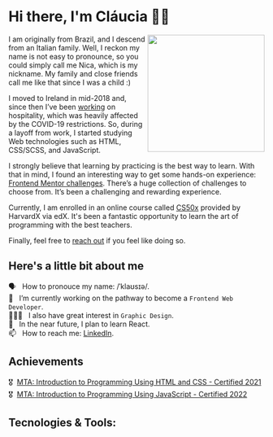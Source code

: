 # Hi there, I'm Cláucia 👋🏼
<img align='right' src="https://media.giphy.com/media/paTz7UZbPfTZFRYnnB/giphy.gif" width="230">

I am originally from Brazil, and I descend from an Italian family. Well, I reckon my name is not easy to pronounce, so you could simply call me Nica, which is my nickname. My family and close friends call me like that since I was a child :)  

I moved to Ireland in mid-2018 and, since then I’ve been [working] on hospitality, which was heavily affected by the COVID-19 restrictions. So, during a layoff from work, I started studying Web technologies such as HTML, CSS/SCSS, and JavaScript. 

I strongly believe that learning by practicing is the best way to learn. With that in mind, I found an interesting way to get some hands-on experience: [Frontend Mentor challenges]. There’s a huge collection of challenges to choose from. It’s been a challenging and rewarding experience.

Currently, I am enrolled in an online course called [CS50x] provided by HarvardX via edX. It's been a fantastic opportunity to learn the art of programming with the best teachers. 

Finally, feel free to [reach out] if you feel like doing so.

<!-- <br/> -->

## Here's a little bit about me

🗣 &nbsp; How to pronouce my name: /ˈklaʊsɪə/.  
🔭 &nbsp; I’m currently working on the pathway to become a `Frontend Web Developer`.   
👩🏼‍🎨 &nbsp; I also have great interest in `Graphic Design`.  
🎯 &nbsp; In the near future, I plan to learn React.  
📫 &nbsp; How to reach me: [LinkedIn][linkedin].
 <br />


##  Achievements

 🎖 &nbsp;[MTA: Introduction to Programming Using HTML and CSS - Certified 2021][badge-html-css]  
 🎖 &nbsp;[MTA: Introduction to Programming Using JavaScript - Certified 2022][badge-JavaScript]


 ##  Tecnologies & Tools:

 

 <br />
 <br />

<!-- links -->
[working]: https://claucia.com/cv/
[Frontend Mentor challenges]: https://www.frontendmentor.io/profile/claucia
[CS50x]: https://cs50.harvard.edu/x/2022/
[reach out]: https://claucia.com/contact/


[linkedin]: https://www.linkedin.com/in/clauciacambruzzi/


[badge-html-css]: https://www.credly.com/badges/aca3416b-accf-4027-b79c-c63214241744/  
[badge-JavaScript]: https://www.credly.com/badges/10fb920f-be8a-4472-ab50-60ec75d413ef
 






